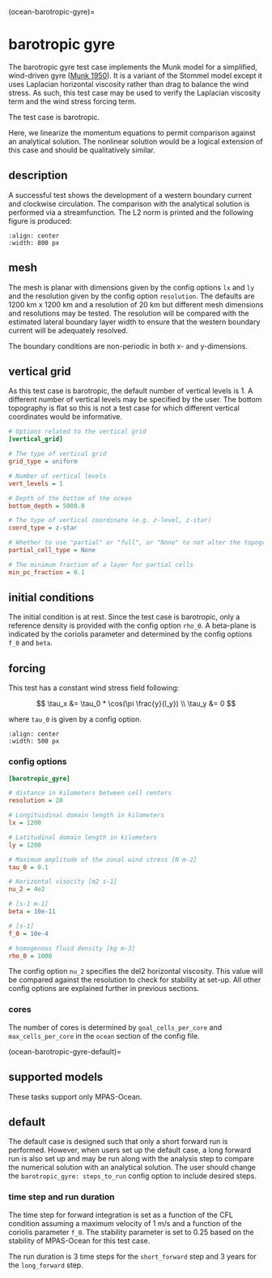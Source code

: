 (ocean-barotropic-gyre)=

# barotropic gyre

The barotropic gyre test case implements the Munk model for a simplified,
wind-driven gyre
([Munk 1950](https://doi.org/10.1175/1520-0469%281950%29007%3C0080:OTWDOC%3E2.0.CO;2)).
It is a variant of the Stommel model except it uses Laplacian horizontal
viscosity rather than drag to balance the wind stress. As such, this test case
may be used to verify the Laplacian viscosity term and the wind stress forcing
term.

The test case is barotropic.

Here, we linearize the momentum equations to permit comparison against an
analytical solution. The nonlinear solution would be a logical extension of
this case and should be qualitatively similar.

## description

A successful test shows the development of a western boundary current and
clockwise circulation. The comparison with the analytical solution is performed
via a streamfunction. The L2 norm is printed and the following figure is
produced:

```{image} images/barotropic_gyre_solution.png
:align: center
:width: 800 px
```

## mesh

The mesh is planar with dimensions given by the config options `lx` and `ly`
and the resolution given by the config option `resolution`. The defaults are
1200 km x 1200 km and a resolution of 20 km but different mesh dimensions and
resolutions may be tested. The resolution will be compared with the estimated
lateral boundary layer width to ensure that the western boundary current will
be adequately resolved.

The boundary conditions are non-periodic in both x- and y-dimensions.

## vertical grid

As this test case is barotropic, the default number of vertical levels is 1.
A different number of vertical levels may be specified by the user. The
bottom topography is flat so this is not a test case for which different
vertical coordinates would be informative.

```cfg
# Options related to the vertical grid
[vertical_grid]

# The type of vertical grid
grid_type = uniform

# Number of vertical levels
vert_levels = 1

# Depth of the bottom of the ocean
bottom_depth = 5000.0

# The type of vertical coordinate (e.g. z-level, z-star)
coord_type = z-star

# Whether to use "partial" or "full", or "None" to not alter the topography
partial_cell_type = None

# The minimum fraction of a layer for partial cells
min_pc_fraction = 0.1
```

## initial conditions

The initial condition is at rest. Since the test case is barotropic, only a
reference density is provided with the config option `rho_0`. A beta-plane
is indicated by the coriolis parameter and determined by the config options
`f_0` and `beta`.

## forcing

This test has a constant wind stress field following:

$$
\tau_x &= \tau_0 * \cos(\pi \frac{y}{l_y}) \\
\tau_y &= 0
$$

where `tau_0` is given by a config option.

```{image} images/barotropic_gyre_forcing.png
:align: center
:width: 500 px
```

### config options

```cfg
[barotropic_gyre]

# distance in kilometers between cell centers
resolution = 20

# Longituidinal domain length in kilometers
lx = 1200

# Latitudinal domain length in kilometers
ly = 1200

# Maximum amplitude of the zonal wind stress [N m-2]
tau_0 = 0.1

# Horizontal visocity [m2 s-1]
nu_2 = 4e2

# [s-1 m-1]
beta = 10e-11

# [s-1]
f_0 = 10e-4

# homogenous fluid density [kg m-3]
rho_0 = 1000
```

The config option `nu_2` specifies the del2 horizontal viscosity. This value
will be compared against the resolution to check for stability at set-up. All
other config options are explained further in previous sections.

### cores

The number of cores is determined by `goal_cells_per_core` and
`max_cells_per_core` in the `ocean` section of the config file.

(ocean-barotropic-gyre-default)=

## supported models

These tasks support only MPAS-Ocean.

## default

The default case is designed such that only a short forward run is performed.
However, when users set up the default case, a long forward run is also set
up and may be run along with the analysis step to compare the numerical
solution with an analytical solution. The user should change the
`barotropic_gyre: steps_to_run` config option to include desired steps.

### time step and run duration

The time step for forward integration is set as a function of the CFL
condition assuming a maximum velocity of 1 m/s and a function of the coriolis
parameter `f_0`. The stability parameter is set to 0.25 based on the stability
of MPAS-Ocean for this test case.

The run duration is 3 time steps for the `short_forward` step and 3 years for
the `long_forward` step.
